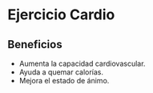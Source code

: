 # Ejercicio Cardio

## Beneficios
- Aumenta la capacidad cardiovascular.
- Ayuda a quemar calorías.
- Mejora el estado de ánimo.

